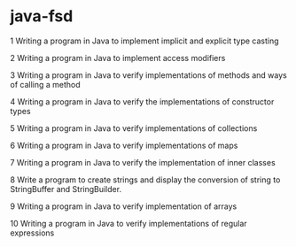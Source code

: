 # java-fsd
1 Writing a program in Java to implement implicit and explicit type casting

2 Writing a program in Java to implement access modifiers

3 Writing a program in Java to verify implementations of methods and ways of calling a method  

4 Writing a program in Java to verify the implementations of constructor types

5 Writing a program in Java to verify implementations of collections

6 Writing a program in Java to verify implementations of maps

7 Writing a program in Java to verify the implementation of inner classes

8 Write a program to create strings and display the conversion of string to StringBuffer and StringBuilder.

9 Writing a program in Java to verify implementation of arrays

10 Writing a program in Java to verify implementations of regular expressions

